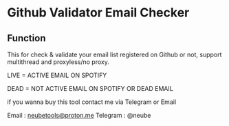 # Github Validator Email Checker
## Function
This for check & validate your email list registered on Github or not,
support multithread and proxyless/no proxy. 

LIVE = ACTIVE EMAIL ON SPOTIFY

DEAD = NOT ACTIVE EMAIL ON SPOTIFY OR DEAD EMAIL

if you wanna buy this tool contact me via Telegram or Email

Email    : neubetools@proton.me
Telegram : @neube
